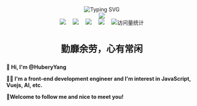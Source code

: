<div align="center">
  <!-- dynamic typing effect 动态打字效果 -->
  <div align="center">
    <img src="https://readme-typing-svg.demolab.com?font=Pixelify+Sans&size=25&pause=1000&center=true&vCenter=true&random=false&width=435&lines=console.log(%22Hello%2C+world!%22)" alt="Typing SVG" />
  </div>

  <img src="https://cdn.jsdelivr.net/gh/sun0225SUN/sun0225SUN/assets/images/coding.gif" />

  <br>

  <!-- profile logo 徽标 -->
  <div align="center">
    <a href="https://huberyyang.gitee.io/my-blog-new/" target="_blank"><img src="https://img.shields.io/badge/Blog-博客-blue" /></a>&emsp;
    <a href="javascript:;"><img src="https://img.shields.io/badge/前端森林-导航-blue" /></a>&emsp;
    <a href="javascript:;"><img src="https://img.shields.io/badge/Music-音乐-c32136" /></a>&emsp;
    <a href="javascript:;"><img src="https://img.shields.io/badge/Bilibili-B站-ff69b4" /></a>&emsp;
    <img src="https://komarev.com/ghpvc/?username=Hub-yang&label=Views&color=0e75b6&style=flat" alt="访问量统计" />
  </div>
  
  <br>

  <p style="font-size:24px;"><b>勤靡余劳，心有常闲</b></p>
</div>

**👋 Hi, I'm @HuberyYang**

**🧑‍💻 I'm a front-end development engineer and I'm interest in JavaScript, Vuejs, AI, etc.**

**🌟Welcome to follow me and nice to meet you!**
